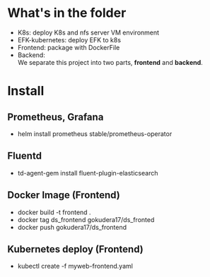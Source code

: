 # What's in the folder
* K8s: deploy K8s and nfs server VM environment
* EFK-kubernetes: deploy EFK to k8s
* Frontend: package with DockerFile
* Backend:   
 We separate this project into two parts, **frontend** and **backend**.

# Install
  
## Prometheus, Grafana
* helm install prometheus stable/prometheus-operator

## Fluentd
* td-agent-gem install fluent-plugin-elasticsearch

## Docker Image (Frontend)
* docker build -t frontend . 
* docker tag ds_frontend gokudera17/ds_fronted
* docker push gokudera17/ds_frontend

## Kubernetes deploy (Frontend)
* kubectl create -f myweb-frontend.yaml
